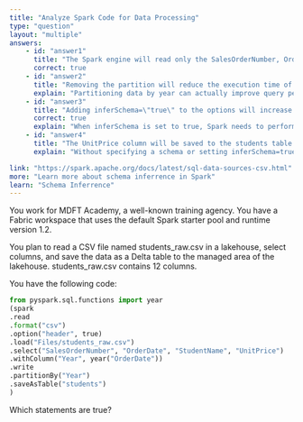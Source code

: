 ```yaml
---
title: "Analyze Spark Code for Data Processing"
type: "question"
layout: "multiple"
answers:
    - id: "answer1"
      title: "The Spark engine will read only the SalesOrderNumber, OrderDate, StudentName and UnitPrice columns from students_raw.csv"
      correct: true
    - id: "answer2"
      title: "Removing the partition will reduce the execution time of the query"
      explain: "Partitioning data by year can actually improve query performance for time-based queries, as it allows Spark to skip irrelevant partitions during data processing"
    - id: "answer3"
      title: "Adding inferSchema=\"true\" to the options will increase the execution time of the query"
      correct: true
      explain: "When inferSchema is set to true, Spark needs to perform an additional pass over the data to determine the data types of each column, which increases the overall execution time"
    - id: "answer4"
      title: "The UnitPrice column will be saved to the students table in numeric format"
      explain: "Without specifying a schema or setting inferSchema=true, Spark reads all CSV columns as strings by default. The UnitPrice column will be saved as a string in the students table"

link: "https://spark.apache.org/docs/latest/sql-data-sources-csv.html"
more: "Learn more about schema inferrence in Spark"
learn: "Schema Inferrence"
---
```


You work for MDFT Academy, a well-known training agency. You have a Fabric workspace that uses the default Spark starter pool and runtime version 1.2.

You plan to read a CSV file named students_raw.csv in a lakehouse, select columns, and save the data as a Delta table to the managed area of the lakehouse. students_raw.csv contains 12 columns.

You have the following code:

```python
from pyspark.sql.functions import year
(spark
.read
.format("csv")
.option("header", true)
.load("Files/students_raw.csv")
.select("SalesOrderNumber", "OrderDate", "StudentName", "UnitPrice")
.withColumn("Year", year("OrderDate"))
.write
.partitionBy("Year")
.saveAsTable("students")
)
```

Which statements are true?
